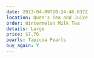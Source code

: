 ```yaml
---
date: 2023-04-09T20:24:46.637Z
location: Quen's Tea and Juice
order: Wintermelon Milk Tea
details: Large
price: $7.76
pearls: Tapicoa Pearls
buy_again: Y
---
```

